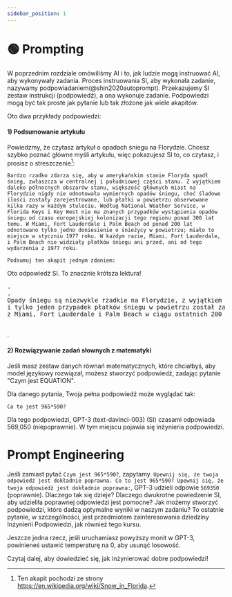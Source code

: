 ```yaml
---
sidebar_position: 1
---
```

# 🟢 Prompting

W poprzednim rozdziale omówiliśmy AI i to, jak ludzie mogą instruować AI, aby wykonywały zadania.
Proces instruowania SI, aby wykonała zadanie, nazywamy podpowiadaniem(@shin2020autoprompt). Przekazujemy SI
zestaw instrukcji (podpowiedź), a ona wykonuje zadanie. Podpowiedzi mogą być tak proste jak pytanie lub
tak złożone jak wiele akapitów.

Oto dwa przykłady podpowiedzi:

#### 1) Podsumowanie artykułu

Powiedzmy, że czytasz artykuł o opadach śniegu na Florydzie. Chcesz szybko poznać główne myśli artykułu, więc pokazujesz SI to, co czytasz, i prosisz o streszczenie[^2]:

```
Bardzo rzadko zdarza się, aby w amerykańskim stanie Floryda spadł śnieg, zwłaszcza w centralnej i południowej części stanu. Z wyjątkiem daleko północnych obszarów stanu, większość głównych miast na Florydzie nigdy nie odnotowała wymiernych opadów śniegu, choć śladowe ilości zostały zarejestrowane, lub płatki w powietrzu obserwowane kilka razy w każdym stuleciu. Według National Weather Service, w Florida Keys i Key West nie ma znanych przypadków wystąpienia opadów śniegu od czasu europejskiej kolonizacji tego regionu ponad 300 lat temu. W Miami, Fort Lauderdale i Palm Beach od ponad 200 lat odnotowano tylko jedno doniesienie o śnieżycy w powietrzu; miało to miejsce w styczniu 1977 roku. W każdym razie, Miami, Fort Lauderdale, i Palm Beach nie widziały płatków śniegu ani przed, ani od tego wydarzenia z 1977 roku.

Podsumuj ten akapit jednym zdaniem:
```

Oto odpowiedź SI. To znacznie krótsza lektura!

<pre>.
<div className="bluegreen-highlight">.
Opady śniegu są niezwykle rzadkie na Florydzie, z wyjątkiem obszarów daleko na północy, <br/>i tylko jeden przypadek płatków śniegu w powietrzu został zarejestrowany w głównych miastach <br/>z Miami, Fort Lauderdale i Palm Beach w ciągu ostatnich 200 lat.
</div>
</pre>.

#### 2) Rozwiązywanie zadań słownych z matematyki

Jeśli masz zestaw danych równań matematycznych, które chciałbyś, aby model językowy rozwiązał,
możesz stworzyć podpowiedź, zadając pytanie "Czym jest EQUATION".

Dla danego pytania, Twoja pełna podpowiedź może wyglądać tak:

```
Co to jest 965*590?
```

Dla tego podpowiedzi, GPT-3 (text-davinci-003) (SI) czasami odpowiada 569,050 (niepoprawnie). W tym miejscu pojawia się inżynieria podpowiedzi.

# Prompt Engineering

Jeśli zamiast pytać `Czym jest 965*590?`, zapytamy.
`Upewnij się, że twoja odpowiedź jest dokładnie poprawna. Co to jest 965*590? Upewnij się, że twoja odpowiedź jest dokładnie poprawna:`, GPT-3 udzieli
odpowie `569350` (poprawnie). Dlaczego tak się dzieje? Dlaczego dwukrotne powiedzenie SI, aby udzieliła poprawnej odpowiedzi jest pomocne? Jak możemy stworzyć
podpowiedzi, które dadzą optymalne wyniki w naszym zadaniu? To ostatnie pytanie, w szczególności,
jest przedmiotem zainteresowania dziedziny Inżynierii Podpowiedzi, jak również tego kursu.

Jeszcze jedna rzecz, jeśli uruchamiasz powyższy monit w GPT-3, powinieneś ustawić temperaturę na 0, aby usunąć losowość.

Czytaj dalej, aby dowiedzieć się, jak inżynierować dobre podpowiedzi!

[^2]: Ten akapit pochodzi ze strony https://en.wikipedia.org/wiki/Snow_in_Florida.


